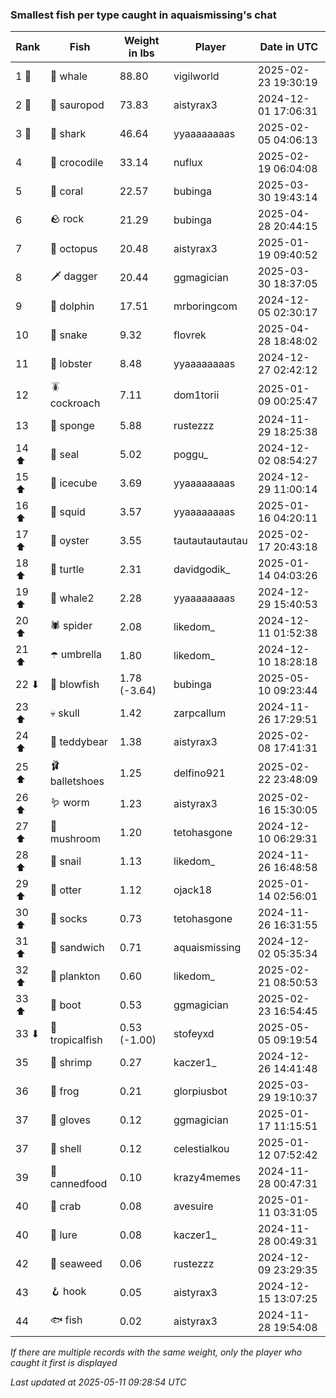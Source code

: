 ### Smallest fish per type caught in aquaismissing's chat
| Rank | Fish | Weight in lbs | Player | Date in UTC |
|------|--------|-----------|---------|------|
| 1 🥇  | 🐳 whale | 88.80 | vigilworld | 2025-02-23 19:30:19 |
| 2 🥈  | 🦕 sauropod | 73.83 | aistyrax3 | 2024-12-01 17:06:31 |
| 3 🥉  | 🦈 shark | 46.64 | yyaaaaaaaas | 2025-02-05 04:06:13 |
| 4  | 🐊 crocodile | 33.14 | nuflux | 2025-02-19 06:04:08 |
| 5  | 🪸 coral | 22.57 | bubinga | 2025-03-30 19:43:14 |
| 6  | 🪨 rock | 21.29 | bubinga | 2025-04-28 20:44:15 |
| 7  | 🐙 octopus | 20.48 | aistyrax3 | 2025-01-19 09:40:52 |
| 8  | 🗡️ dagger | 20.44 | ggmagician | 2025-03-30 18:37:05 |
| 9  | 🐬 dolphin | 17.51 | mrboringcom | 2024-12-05 02:30:17 |
| 10  | 🐍 snake | 9.32 | flovrek | 2025-04-28 18:48:02 |
| 11  | 🦞 lobster | 8.48 | yyaaaaaaaas | 2024-12-27 02:42:12 |
| 12  | 🪳 cockroach | 7.11 | dom1torii | 2025-01-09 00:25:47 |
| 13  | 🧽 sponge | 5.88 | rustezzz | 2024-11-29 18:25:38 |
| 14 ⬆ | 🦭 seal | 5.02 | poggu_ | 2024-12-02 08:54:27 |
| 15 ⬆ | 🧊 icecube | 3.69 | yyaaaaaaaas | 2024-12-29 11:00:14 |
| 16 ⬆ | 🦑 squid | 3.57 | yyaaaaaaaas | 2025-01-16 04:20:11 |
| 17 ⬆ | 🦪 oyster | 3.55 | tautautautautau | 2025-02-17 20:43:18 |
| 18 ⬆ | 🐢 turtle | 2.31 | davidgodik_ | 2025-01-14 04:03:26 |
| 19 ⬆ | 🐋 whale2 | 2.28 | yyaaaaaaaas | 2024-12-29 15:40:53 |
| 20 ⬆ | 🕷️ spider | 2.08 | likedom_ | 2024-12-11 01:52:38 |
| 21 ⬆ | ☂️ umbrella | 1.80 | likedom_ | 2024-12-10 18:28:18 |
| 22 ⬇ | 🐡 blowfish | 1.78 (-3.64) | bubinga | 2025-05-10 09:23:44 |
| 23 ⬆ | 💀 skull | 1.42 | zarpcallum | 2024-11-26 17:29:51 |
| 24 ⬆ | 🧸 teddybear | 1.38 | aistyrax3 | 2025-02-08 17:41:31 |
| 25 ⬆ | 🩰 balletshoes | 1.25 | delfino921 | 2025-02-22 23:48:09 |
| 26 ⬆ | 🪱 worm | 1.23 | aistyrax3 | 2025-02-16 15:30:05 |
| 27 ⬆ | 🍄 mushroom | 1.20 | tetohasgone | 2024-12-10 06:29:31 |
| 28 ⬆ | 🐌 snail | 1.13 | likedom_ | 2024-11-26 16:48:58 |
| 29 ⬆ | 🦦 otter | 1.12 | ojack18 | 2025-01-14 02:56:01 |
| 30 ⬆ | 🧦 socks | 0.73 | tetohasgone | 2024-11-26 16:31:55 |
| 31 ⬆ | 🥪 sandwich | 0.71 | aquaismissing | 2024-12-02 05:35:34 |
| 32 ⬆ | 🦠 plankton | 0.60 | likedom_ | 2025-02-21 08:50:53 |
| 33 ⬆ | 👢 boot | 0.53 | ggmagician | 2025-02-23 16:54:45 |
| 33 ⬇ | 🐠 tropicalfish | 0.53 (-1.00) | stofeyxd | 2025-05-05 09:19:54 |
| 35  | 🦐 shrimp | 0.27 | kaczer1_ | 2024-12-26 14:41:48 |
| 36  | 🐸 frog | 0.21 | glorpiusbot | 2025-03-29 19:10:37 |
| 37  | 🧤 gloves | 0.12 | ggmagician | 2025-01-17 11:15:51 |
| 37  | 🐚 shell | 0.12 | celestialkou | 2025-01-12 07:52:42 |
| 39  | 🥫 cannedfood | 0.10 | krazy4memes | 2024-11-28 00:47:31 |
| 40  | 🦀 crab | 0.08 | avesuire | 2025-01-11 03:31:05 |
| 40  | 🎏 lure | 0.08 | kaczer1_ | 2024-11-28 00:49:31 |
| 42  | 🌿 seaweed | 0.06 | rustezzz | 2024-12-09 23:29:35 |
| 43  | 🪝 hook | 0.05 | aistyrax3 | 2024-12-15 13:07:25 |
| 44  | 🐟 fish | 0.02 | aistyrax3 | 2024-11-28 19:54:08 |

_If there are multiple records with the same weight, only the player who caught it first is displayed_

_Last updated at 2025-05-11 09:28:54 UTC_